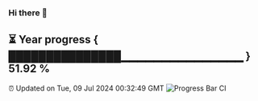### Hi there 👋
⏳ Year progress { ███████████████▁▁▁▁▁▁▁▁▁▁▁▁▁▁▁ } 51.92 %
---
⏰ Updated on Tue, 09 Jul 2024 00:32:49 GMT
![Progress Bar CI](https://github.com/Moyi321/Moyi321/workflows/Progress%20Bar%20CI/badge.svg)
